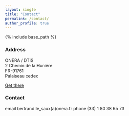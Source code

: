 ```yaml
---
layout: single
title: "Contact"
permalink: /contact/
author_profile: true
---
```


{% include base_path %}

### Address

ONERA / DTIS  
2 Chemin de la Hunière  
FR-91761  
Palaiseau cedex  
  
[Get there](https://www.onera.fr/en/centers/palaiseau)  
  
### Contact

  email bertrand.le_saux(a)onera.fr
  phone (33) 1 80 38 65 73

